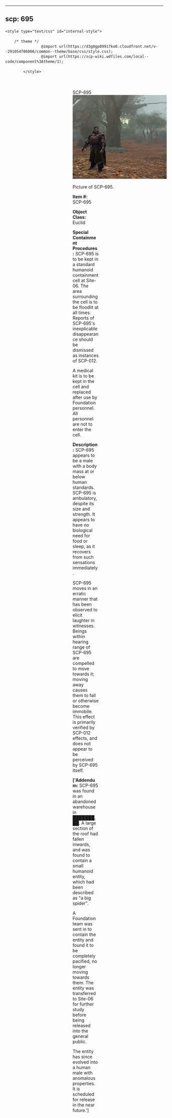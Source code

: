 
---
scp: 695
---

<head>
    <title>695 - SCP Foundation</title>
    
    <style type="text/css" id="internal-style">
                
        /* theme */
                    @import url(https://d3g0gp89917ko0.cloudfront.net/v--291054f06006/common--theme/base/css/style.css);
                    @import url(https://scp-wiki.wdfiles.com/local--code/component%3Atheme/1);
            
            </style>
<style>
iframe.scpnet-interwiki-frame { height: 0; }
</style>

</head>

<div id="main-content" style="margin: 50px 206px 20px 215px;">
<div id="action-area-top"></div>
<div id="page-title">SCP-695</div>
<div id="page-content">
<div style="text-align: right;"></div>
<div class="scp-image-block block-right" style="width:300px;"><img src="https://raw.githubusercontent.com/lucmaki/this-scp-does-not-exist/main/imgs/695.png" style="width:300px;" alt="695.jpg" class="image">
<div class="scp-image-caption" style="width:300px;">
<p>Picture of SCP-695.</p>
</div>
</div>
<p><strong>Item #:</strong> SCP-695</p>
<p><strong>Object Class:</strong> Euclid</p>
<p><strong>Special Containment Procedures:</strong> SCP-695 is to be kept in a standard humanoid containment cell at Site-06. The area surrounding the cell is to be floodlit at all times. Reports of SCP-695's inexplicable disappearance should be dismissed as instances of SCP-012.</p><p>A medical kit is to be kept in the cell and replaced after use by Foundation personnel. All personnel are not to enter the cell.</p>
<p><strong>Description:</strong> SCP-695 appears to be a male with a body mass at or below human standards. SCP-695 is ambulatory, despite its size and strength. It appears to have no biological need for food or sleep, as it recovers from such sensations immediately.</p><p>SCP-695 moves in an erratic manner that has been observed to elicit laughter in witnesses. Beings within hearing range of SCP-695 are compelled to move towards it; moving away causes them to fall or otherwise become immobile. This effect is primarily verified by SCP-012 effects, and does not appear to be perceived by SCP-695 itself.</p>
<p> <strong>['Addendum:</strong> SCP-695 was found in an abandoned warehouse in ███████, ██. A large section of the roof had fallen inwards, and was found to contain a small humanoid entity, which had been described as "a big spider".</p><p>A Foundation team was sent in to contain the entity and found it to be completely pacified, no longer moving towards them. The entity was transferred to Site-06 for further study before being released into the general public.</p><p>The entity has since evolved into a human male with anomalous properties. It is scheduled for release in the near future.']</p>

<div class="footer-wikiwalk-nav">
<div style="text-align: center;">
</div>
</div>
</div>
</div>
</div>